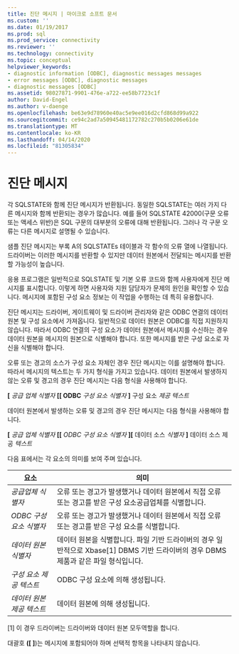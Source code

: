 ```yaml
---
title: 진단 메시지 | 마이크로 소프트 문서
ms.custom: ''
ms.date: 01/19/2017
ms.prod: sql
ms.prod_service: connectivity
ms.reviewer: ''
ms.technology: connectivity
ms.topic: conceptual
helpviewer_keywords:
- diagnostic information [ODBC], diagnostic messages messages
- error messages [ODBC], diagnostic messages
- diagnostic messages [ODBC]
ms.assetid: 98027871-9901-476e-a722-ee58b7723c1f
author: David-Engel
ms.author: v-daenge
ms.openlocfilehash: be63e9d78960e40ac5e9ee016d2cfd868d99a922
ms.sourcegitcommit: ce94c2ad7a50945481172782c270b5b0206e61de
ms.translationtype: MT
ms.contentlocale: ko-KR
ms.lasthandoff: 04/14/2020
ms.locfileid: "81305834"
---
```

# <a name="diagnostic-messages"></a>진단 메시지
각 SQLSTATE와 함께 진단 메시지가 반환됩니다. 동일한 SQLSTATE는 여러 가지 다른 메시지와 함께 반환되는 경우가 많습니다. 예를 들어 SQLSTATE 42000(구문 오류 또는 액세스 위반)은 SQL 구문의 대부분의 오류에 대해 반환됩니다. 그러나 각 구문 오류는 다른 메시지로 설명될 수 있습니다.  
  
 샘플 진단 메시지는 부록 A의 SQLSTATEs 테이블과 각 함수의 오류 열에 나열됩니다. 드라이버는 이러한 메시지를 반환할 수 있지만 데이터 원본에서 전달되는 메시지를 반환할 가능성이 높습니다.  
  
 응용 프로그램은 일반적으로 SQLSTATE 및 기본 오류 코드와 함께 사용자에게 진단 메시지를 표시합니다. 이렇게 하면 사용자와 지원 담당자가 문제의 원인을 확인할 수 있습니다. 메시지에 포함된 구성 요소 정보는 이 작업을 수행하는 데 특히 유용합니다.  
  
 진단 메시지는 드라이버, 게이트웨이 및 드라이버 관리자와 같은 ODBC 연결의 데이터 원본 및 구성 요소에서 가져옵니다. 일반적으로 데이터 원본은 ODBC를 직접 지원하지 않습니다. 따라서 ODBC 연결의 구성 요소가 데이터 원본에서 메시지를 수신하는 경우 데이터 원본을 메시지의 원본으로 식별해야 합니다. 또한 메시지를 받은 구성 요소로 자신을 식별해야 합니다.  
  
 오류 또는 경고의 소스가 구성 요소 자체인 경우 진단 메시지는 이를 설명해야 합니다. 따라서 메시지의 텍스트는 두 가지 형식을 가지고 있습니다. 데이터 원본에서 발생하지 않는 오류 및 경고의 경우 진단 메시지는 다음 형식을 사용해야 합니다.  
  
 **[** *공급 업체 식별자* **[[ ODBC** *구성 요소 식별자* **]** 구성 요소 *제공 텍스트*  
  
 데이터 원본에서 발생하는 오류 및 경고의 경우 진단 메시지는 다음 형식을 사용해야 합니다.  
  
 **[** *공급 업체 식별자* **[[** *ODBC 구성 요소 식별자* **][** 데이터 소스 *식별자* **]** 데이터 소스 제공 *텍스트*  
  
 다음 표에서는 각 요소의 의미를 보여 주며 있습니다.  
  
|요소|의미|  
|-------------|-------------|  
|*공급업체 식별자*|오류 또는 경고가 발생했거나 데이터 원본에서 직접 오류 또는 경고를 받은 구성 요소공급업체를 식별합니다.|  
|*ODBC 구성 요소 식별자*|오류 또는 경고가 발생했거나 데이터 원본에서 직접 오류 또는 경고를 받은 구성 요소를 식별합니다.|  
|*데이터 원본 식별자*|데이터 원본을 식별합니다. 파일 기반 드라이버의 경우 일반적으로 Xbase[1] DBMS 기반 드라이버의 경우 DBMS 제품과 같은 파일 형식입니다.|  
|*구성 요소 제공 텍스트*|ODBC 구성 요소에 의해 생성됩니다.|  
|*데이터 원본 제공 텍스트*|데이터 원본에 의해 생성됩니다.|  
  
 [1] 이 경우 드라이버는 드라이버와 데이터 원본 모두역할을 합니다.  
  
 대괄호 **([ ]**)는 메시지에 포함되어야 하며 선택적 항목을 나타내지 않습니다.
